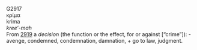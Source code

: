 G2917  
κρίμα  
krima  
*kree‘-mah*  
From [2919](g2919) a *decision* (the function or the effect, for or
against \[“crime”\]): - avenge, condemned, condemnation, damnation, + go
to law, judgment.  
